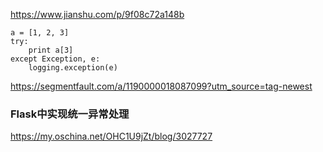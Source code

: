 https://www.jianshu.com/p/9f08c72a148b


```
a = [1, 2, 3]
try:
    print a[3]
except Exception, e:
    logging.exception(e)
```

https://segmentfault.com/a/1190000018087099?utm_source=tag-newest


### Flask中实现统一异常处理
https://my.oschina.net/OHC1U9jZt/blog/3027727
